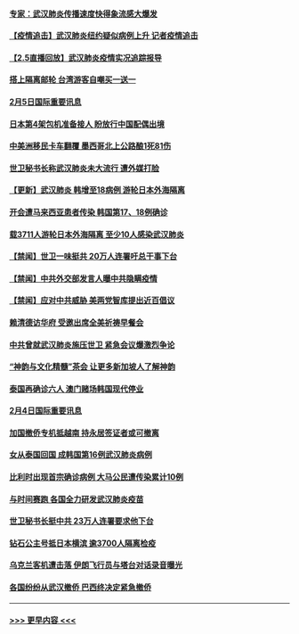 #### [专家：武汉肺炎传播速度快得象流感大爆发](../pages/prog202/a102770132.md?t=02060144) 
#### [【疫情追击】武汉肺炎纽约疑似病例上升 记者疫情追击](../pages/prog202/a102770000.md?t=02060144) 
#### [【2.5直播回放】武汉肺炎疫情实况追踪报导](../pages/prog202/a102769913.md?t=02060144) 
#### [搭上隔离邮轮 台湾游客自嘲买一送一](../pages/prog202/a102769845.md?t=02060144) 
#### [2月5日国际重要讯息](../pages/prog202/a102769821.md?t=02060144) 
#### [日本第4架包机准备接人 盼放行中国配偶出境](../pages/prog202/a102769765.md?t=02060144) 
#### [中美洲移民卡车翻覆 墨西哥北上公路酿1死81伤](../pages/prog202/a102769703.md?t=02060144) 
#### [世卫秘书长称武汉肺炎未大流行 遭外媒打脸](../pages/prog202/a102769679.md?t=02060144) 
#### [【更新】武汉肺炎 韩增至18病例 游轮日本外海隔离](../pages/prog202/a102758911.md?t=02060144) 
#### [开会遭马来西亚患者传染 韩国第17、18例确诊](../pages/prog202/a102769600.md?t=02060144) 
#### [载3711人游轮日本外海隔离 至少10人感染武汉肺炎](../pages/prog202/a102769538.md?t=02060144) 
#### [【禁闻】世卫一味挺共 20万人连署吁总干事下台](../pages/prog202/a102769445.md?t=02060144) 
#### [【禁闻】中共外交部发言人曝中共隐瞒疫情](../pages/prog202/a102769400.md?t=02060144) 
#### [【禁闻】应对中共威胁 美两党智库提出近百倡议](../pages/prog202/a102769357.md?t=02060144) 
#### [赖清德访华府  受邀出席全美祈祷早餐会](../pages/prog202/a102769350.md?t=02060144) 
#### [中共曾就武汉肺炎施压世卫 紧急会议爆激烈争论](../pages/prog202/a102769312.md?t=02060144) 
#### [“神韵与文化精髓”茶会 让更多新加坡人了解神韵](../pages/prog202/a102769286.md?t=02060144) 
#### [泰国再确诊六人 澳门赌场韩国现代停业](../pages/prog202/a102769239.md?t=02060144) 
#### [2月4日国际重要讯息](../pages/prog202/a102768884.md?t=02060144) 
#### [加国撤侨专机抵越南 持永居签证者或可撤离](../pages/prog202/a102768877.md?t=02060144) 
#### [女从泰国回国 成韩国第16例武汉肺炎病例](../pages/prog202/a102768669.md?t=02060144) 
#### [比利时出现首宗确诊病例 大马公民遭传染累计10例](../pages/prog202/a102768824.md?t=02060144) 
#### [与时间赛跑 各国全力研发武汉肺炎疫苗](../pages/prog202/a102768738.md?t=02060144) 
#### [世卫秘书长挺中共 23万人连署要求他下台](../pages/prog202/a102768717.md?t=02060144) 
#### [钻石公主号抵日本横滨 逾3700人隔离检疫](../pages/prog202/a102768714.md?t=02060144) 
#### [乌克兰客机遭击落 伊朗飞行员与塔台对话录音曝光](../pages/prog202/a102768645.md?t=02060144) 
#### [各国纷纷从武汉撤侨 巴西终决定紧急撤侨](../pages/prog202/a102768630.md?t=02060144) 

----
#### [ >>> 更早内容 <<< ](../indexes/prog202-earlier.md)
